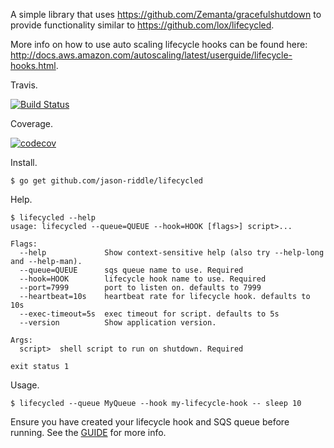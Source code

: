 A simple library that uses https://github.com/Zemanta/gracefulshutdown to provide functionality similar to https://github.com/lox/lifecycled.

More info on how to use auto scaling lifecycle hooks can be found here: http://docs.aws.amazon.com/autoscaling/latest/userguide/lifecycle-hooks.html.

Travis.

[![Build Status](https://travis-ci.org/jason-riddle/lifecycled.svg?branch=master)](https://travis-ci.org/jason-riddle/lifecycled)

Coverage.

[![codecov](https://codecov.io/gh/jason-riddle/lifecycled/branch/master/graph/badge.svg)](https://codecov.io/gh/jason-riddle/lifecycled)

Install.

```
$ go get github.com/jason-riddle/lifecycled
```

Help.

```
$ lifecycled --help
usage: lifecycled --queue=QUEUE --hook=HOOK [flags>] script>...

Flags:
  --help             Show context-sensitive help (also try --help-long and --help-man).
  --queue=QUEUE      sqs queue name to use. Required
  --hook=HOOK        lifecycle hook name to use. Required
  --port=7999        port to listen on. defaults to 7999
  --heartbeat=10s    heartbeat rate for lifecycle hook. defaults to 10s
  --exec-timeout=5s  exec timeout for script. defaults to 5s
  --version          Show application version.

Args:
  script>  shell script to run on shutdown. Required

exit status 1
```

Usage.

```
$ lifecycled --queue MyQueue --hook my-lifecycle-hook -- sleep 10
```

Ensure you have created your lifecycle hook and SQS queue before running. See the [GUIDE](GUIDE.md) for more info.
